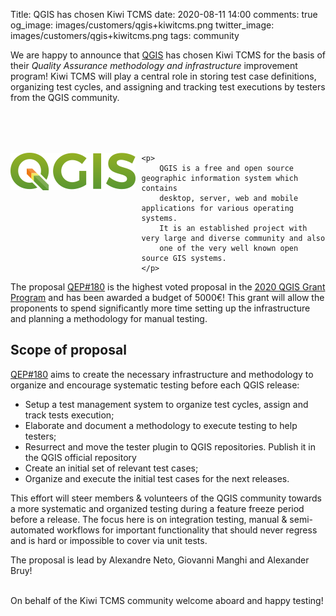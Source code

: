 Title: QGIS has chosen Kiwi TCMS
date: 2020-08-11 14:00
comments: true
og_image: images/customers/qgis+kiwitcms.png
twitter_image: images/customers/qgis+kiwitcms.png
tags: community


We are happy to announce that [QGIS](https://qgis.org) has chosen Kiwi TCMS
for the basis of their *Quality Assurance methodology and infrastructure*
improvement program!
Kiwi TCMS will play a central role in storing test case definitions,
organizing test cycles, and assigning and tracking test executions by testers
from the QGIS community.


<div class="member-bio" style="margin-top: 2vh">
    <img src="/images/customers/qgis-color.png" style="float:left; margin-right: 1vw">

    <p>
        QGIS is a free and open source geographic information system which contains
        desktop, server, web and mobile applications for various operating systems.
        It is an established project with very large and diverse community and also
        one of the very well known open source GIS systems.
    </p>
</div>

The proposal
[QEP#180](https://github.com/qgis/QGIS-Enhancement-Proposals/issues/180) is the
highest voted proposal in the
[2020 QGIS Grant Program](http://blog.qgis.org/2020/07/10/qgis-grant-programme-2020-results/)
and has been awarded a budget of 5000€!
This grant will allow the proponents to spend significantly more time setting up the
infrastructure and planning a methodology for manual testing.



Scope of proposal
-----------------

[QEP#180](https://github.com/qgis/QGIS-Enhancement-Proposals/issues/180)
aims to create the necessary infrastructure and methodology to organize and
encourage systematic testing before each QGIS release:

- Setup a test management system to organize test cycles, assign and track tests execution;
- Elaborate and document a methodology to execute testing to help testers;
- Resurrect and move the tester plugin to QGIS repositories. Publish it in the QGIS official repository
- Create an initial set of relevant test cases;
- Organize and execute the initial test cases for the next releases.

This effort will steer members & volunteers of the QGIS community towards a more systematic
and organized testing during a feature freeze period before a release. The focus here
is on integration testing, manual & semi-automated workflows for important functionality
that should never regress and is hard or impossible to cover via unit tests.

The proposal is lead by Alexandre Neto, Giovanni Manghi and Alexander Bruy!

<br>
On behalf of the Kiwi TCMS community welcome aboard and happy testing!
